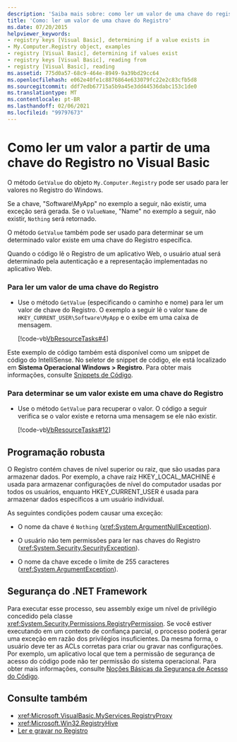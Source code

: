 ```yaml
---
description: 'Saiba mais sobre: como ler um valor de uma chave do registro no Visual Basic'
title: 'Como: ler um valor de uma chave do Registro'
ms.date: 07/20/2015
helpviewer_keywords:
- registry keys [Visual Basic], determining if a value exists in
- My.Computer.Registry object, examples
- registry [Visual Basic], determining if values exist
- registry keys [Visual Basic], reading from
- registry [Visual Basic], reading
ms.assetid: 775d0a57-68c9-464e-8949-9a39bd29cc64
ms.openlocfilehash: e062e40fe1c8876864e633079fc22e2c83cfb5d8
ms.sourcegitcommit: ddf7edb67715a5b9a45e3dd44536dabc153c1de0
ms.translationtype: MT
ms.contentlocale: pt-BR
ms.lasthandoff: 02/06/2021
ms.locfileid: "99797673"
---
```

# <a name="how-to-read-a-value-from-a-registry-key-in-visual-basic"></a>Como ler um valor a partir de uma chave do Registro no Visual Basic

O método `GetValue` do objeto `My.Computer.Registry` pode ser usado para ler valores no Registro do Windows.  
  
 Se a chave, "Software\MyApp" no exemplo a seguir, não existir, uma exceção será gerada. Se o `ValueName`, "Name" no exemplo a seguir, não existir, `Nothing` será retornado.  
  
 O método `GetValue` também pode ser usado para determinar se um determinado valor existe em uma chave do Registro específica.  
  
 Quando o código lê o Registro de um aplicativo Web, o usuário atual será determinado pela autenticação e a representação implementadas no aplicativo Web.  
  
### <a name="to-read-a-value-from-a-registry-key"></a>Para ler um valor de uma chave do Registro  
  
- Use o método `GetValue` (especificando o caminho e nome) para ler um valor de chave do Registro. O exemplo a seguir lê o valor `Name` de `HKEY_CURRENT_USER\Software\MyApp` e o exibe em uma caixa de mensagem.  
  
     [!code-vb[VbResourceTasks#4](~/samples/snippets/visualbasic/VS_Snippets_VBCSharp/VbResourceTasks/VB/Class1.vb#4)]  
  
 Este exemplo de código também está disponível como um snippet de código do IntelliSense. No seletor de snippet de código, ele está localizado em **Sistema Operacional Windows &gt; Registro**. Para obter mais informações, consulte [Snippets de Código](/visualstudio/ide/code-snippets).  
  
### <a name="to-determine-whether-a-value-exists-in-a-registry-key"></a>Para determinar se um valor existe em uma chave do Registro  
  
- Use o método `GetValue` para recuperar o valor. O código a seguir verifica se o valor existe e retorna uma mensagem se ele não existir.  
  
     [!code-vb[VbResourceTasks#12](~/samples/snippets/visualbasic/VS_Snippets_VBCSharp/VbResourceTasks/VB/Class1.vb#12)]  
  
## <a name="robust-programming"></a>Programação robusta  

 O Registro contém chaves de nível superior ou raiz, que são usadas para armazenar dados. Por exemplo, a chave raiz HKEY_LOCAL_MACHINE é usada para armazenar configurações de nível do computador usadas por todos os usuários, enquanto HKEY_CURRENT_USER é usada para armazenar dados específicos a um usuário individual.  
  
 As seguintes condições podem causar uma exceção:  
  
- O nome da chave é `Nothing` (<xref:System.ArgumentNullException>).  
  
- O usuário não tem permissões para ler nas chaves do Registro (<xref:System.Security.SecurityException>).  
  
- O nome da chave excede o limite de 255 caracteres (<xref:System.ArgumentException>).  
  
## <a name="net-framework-security"></a>Segurança do .NET Framework  

 Para executar esse processo, seu assembly exige um nível de privilégio concedido pela classe <xref:System.Security.Permissions.RegistryPermission>. Se você estiver executando em um contexto de confiança parcial, o processo poderá gerar uma exceção em razão dos privilégios insuficientes. Da mesma forma, o usuário deve ter as ACLs corretas para criar ou gravar nas configurações. Por exemplo, um aplicativo local que tem a permissão de segurança de acesso do código pode não ter permissão do sistema operacional. Para obter mais informações, consulte [Noções Básicas da Segurança de Acesso do Código](../../../../framework/misc/code-access-security-basics.md).  
  
## <a name="see-also"></a>Consulte também

- <xref:Microsoft.VisualBasic.MyServices.RegistryProxy>
- <xref:Microsoft.Win32.RegistryHive>
- [Ler e gravar no Registro](reading-from-and-writing-to-the-registry.md)
